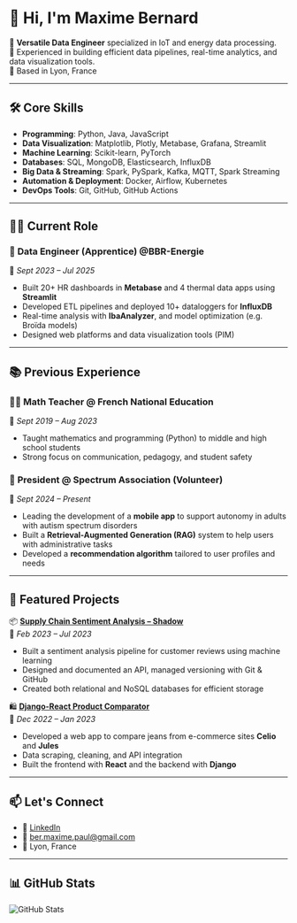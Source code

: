 # 👋 Hi, I'm Maxime Bernard

🎯 **Versatile Data Engineer** specialized in IoT and energy data processing.  
🔧 Experienced in building efficient data pipelines, real-time analytics, and data visualization tools.  
📍 Based in Lyon, France

---

## 🛠️ Core Skills

- **Programming**: Python, Java, JavaScript  
- **Data Visualization**: Matplotlib, Plotly, Metabase, Grafana, Streamlit  
- **Machine Learning**: Scikit-learn, PyTorch  
- **Databases**: SQL, MongoDB, Elasticsearch, InfluxDB  
- **Big Data & Streaming**: Spark, PySpark, Kafka, MQTT, Spark Streaming  
- **Automation & Deployment**: Docker, Airflow, Kubernetes  
- **DevOps Tools**: Git, GitHub, GitHub Actions  

---

## 🧑‍💻 Current Role

### 🔹 **Data Engineer (Apprentice) @BBR-Energie**  
📅 *Sept 2023 – Jul 2025*  
- Built 20+ HR dashboards in **Metabase** and 4 thermal data apps using **Streamlit**  
- Developed ETL pipelines and deployed 10+ dataloggers for **InfluxDB**  
- Real-time analysis with **IbaAnalyzer**, and model optimization (e.g. Broïda models)  
- Designed web platforms and data visualization tools (PIM)

---

## 📚 Previous Experience

### 👨‍🏫 **Math Teacher @ French National Education**  
📅 *Sept 2019 – Aug 2023*  
- Taught mathematics and programming (Python) to middle and high school students  
- Strong focus on communication, pedagogy, and student safety

### 🤝 **President @ Spectrum Association (Volunteer)**  
📅 *Sept 2024 – Present*  
- Leading the development of a **mobile app** to support autonomy in adults with autism spectrum disorders  
- Built a **Retrieval-Augmented Generation (RAG)** system to help users with administrative tasks  
- Developed a **recommendation algorithm** tailored to user profiles and needs

---

## 📂 Featured Projects

📦 **[Supply Chain Sentiment Analysis – Shadow](https://github.com/qhesry/datascientest_satisfaction_client)**  
📅 *Feb 2023 – Jul 2023*  
- Built a sentiment analysis pipeline for customer reviews using machine learning  
- Designed and documented an API, managed versioning with Git & GitHub  
- Created both relational and NoSQL databases for efficient storage

🛍️ **[Django-React Product Comparator](https://github.com/Bernardpro/Django_React_Comparator)**  
📅 *Dec 2022 – Jan 2023*  
- Developed a web app to compare jeans from e-commerce sites **Celio** and **Jules**  
- Data scraping, cleaning, and API integration  
- Built the frontend with **React** and the backend with **Django**

---

## 📫 Let's Connect

- 💼 [LinkedIn](https://www.linkedin.com/in/maximebernard-dataengineer/)  
- 📧 ber.maxime.paul@gmail.com  
- 📍 Lyon, France

---

## 📊 GitHub Stats

![GitHub Stats](https://github-readme-stats.vercel.app/api?username=bernardpro&show_icons=true&theme=default)
